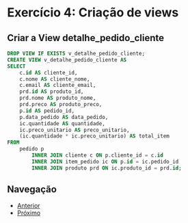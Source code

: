 # Exercício 4: Criação de views

## Criar a View detalhe_pedido_cliente
```sql
DROP VIEW IF EXISTS v_detalhe_pedido_cliente;
CREATE VIEW v_detalhe_pedido_cliente AS
SELECT
    c.id AS cliente_id,
    c.nome AS cliente_nome,
    c.email AS cliente_email,
    prd.id AS produto_id,
    prd.nome AS produto_nome,
    prd.preco AS produto_preco,
    p.id AS pedido_id,
    p.data_pedido AS data_pedido,
    ic.quantidade AS quantidade,
    ic.preco_unitario AS preco_unitario,
    (ic.quantidade * ic.preco_unitario) AS total_item
FROM
    pedido p
        INNER JOIN cliente c ON p.cliente_id = c.id
        INNER JOIN item_pedido ic ON p.id = ic.pedido_id
        INNER JOIN produto prd ON ic.produto_id = prd.id;
```

## Navegação
- [Anterior](05-exercicios-alterando-tabelas.md)
- [Próximo](07-tipos-de-joins.md)
